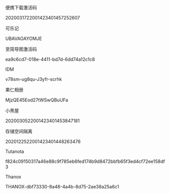 便携下载激活码

2020031722001423401457252607


可乐记

UBAVAGAYOMJE


至简导图激活码

ea9c6cd7-018e-4411-bd7d-6dd74a12c1c8

  
IDM

v78sm-ug8qu-J3yfr-scrhk


果仁相册

MjzQE45Eod27tWSwQBuUFa


小黑屋

2020030522001423401453847181


存储空间隔离

2020122522001423401448263476


Tutanota

f824c09150317a46e88c9f785eb6fed174b9d8472bbfb65f3ed4cf72ee158df3


Thanox

THANOX-dbf73330-8a48-4a4b-8d75-2ae38a25a6c1